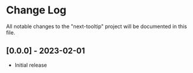 # Change Log

All notable changes to the "next-tooltip" project will be documented in this file.

## [0.0.0] - 2023-02-01

- Initial release
